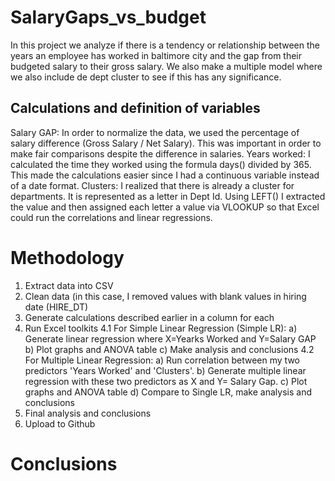 # SalaryGaps_vs_budget
In this project we analyze if there is a tendency or relationship between the years an employee has worked in baltimore city and the gap from their budgeted salary to their gross salary. We also make a multiple model where we also include de dept cluster to see if this has any significance.

## Calculations and definition of variables
  Salary GAP: In order to normalize the data, we used the percentage of salary difference  (Gross Salary / Net Salary). This was important in order to make fair comparisons despite the difference in salaries.
  Years worked:  I calculated the time they worked using the formula days() divided by 365. This made the calculations easier since I had a continuous variable instead of a date format.
  Clusters: I realized that there is already a cluster for departments. It is represented as a letter in Dept Id. Using LEFT() I extracted the value and then assigned each letter a value via VLOOKUP so that Excel could run the correlations and linear regressions.
  
# Methodology
  1. Extract data into CSV
  2. Clean data  (in this case, I removed values with blank values in hiring date  (HIRE_DT)
  3. Generate calculations described earlier in a column for each
  4. Run Excel toolkits
    4.1 For Simple Linear Regression (Simple LR): 
      a) Generate linear regression where X=Yearks Worked and Y=Salary GAP
      b) Plot graphs and ANOVA table
      c) Make analysis and conclusions
    4.2 For Multiple Linear Regression: 
      a) Run correlation between my two predictors 'Years Worked' and 'Clusters'.
      b) Generate multiple linear regression with these two predictors as X and Y= Salary Gap.
      c) Plot graphs and ANOVA table
      d) Compare to Single LR, make analysis and conclusions
   5. Final analysis and conclusions
   6. Upload to Github
   
 # Conclusions
